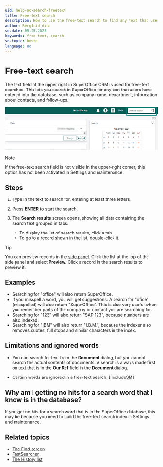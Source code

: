 ```yaml
---
uid: help-no-search-freetext
title: Free-text search
description: How to use the free-text search to find any text that users have entered into SuperOffice.
author: Bergfrid dias
so.date: 05.25.2023
keywords: free-text, search
so.topic: howto
language: no
---
```


# Free-text search

The text field at the upper right in SuperOffice CRM is used for free-text searches. This lets you search in SuperOffice for any text that users have entered into the database, such as company name, department, information about contacts, and follow-ups.

![Free-text search -screenshot][img1]

> [!NOTE]
> If the free-text search field is not visible in the upper-right corner, this option has not been activated in Settings and maintenance.

## Steps

1. Type in the text to search for, entering at least three letters.

2. Press **ENTER** to start the search.

3. The **Search results** screen opens, showing all data containing the search text grouped in tabs.

    * To display the list of search results, click a tab.
    * To go to a record shown in the list, double-click it.

> [!TIP]
> You can preview records in the [side panel][1]. Click the list at the top of the side panel and select **Preview**. Click a record in the search results to preview it.

## Examples

* Searching for "office" will also return SuperOffice.
* If you misspell a word, you will get suggestions. A search for "ofice" (misspelled) will also return "SuperOffice". This is also very useful when you remember parts of the company or contact you are searching for.
* Searching for "123" will also return "SAP 123", because numbers are also indexed.
* Searching for "IBM" will also return "I.B.M.", because the indexer also removes quotes, full stops and similar characters in the index.

## Limitations and ignored words

* You can search for text from the **Document** dialog, but you cannot search the actual contents of documents. A search is always made first on text that is in the **Our Ref** field in the **Document** dialog.

* Certain words are ignored in a free-text search. [!include[SM](../../learn/includes/are-defined-sm.md)]

## Why am I getting no hits for a search word that I know is in the database?

If you get no hits for a search word that is in the SuperOffice database, this may be because you need to build the free-text search index in Settings and maintenance.

## Related topics

* [The Find screen][2]
* [FastSearcher][3]
* [The History list][4]

<!-- Referenced links -->
[1]: ../../learn/getting-started/main-screen/side-panel.md
[2]: find-screen.md
[3]: index.md#fastsearcher
[4]: ../../learn/basics/history.md

<!-- Referenced images -->
[img1]: media/freetext-search-find.png

